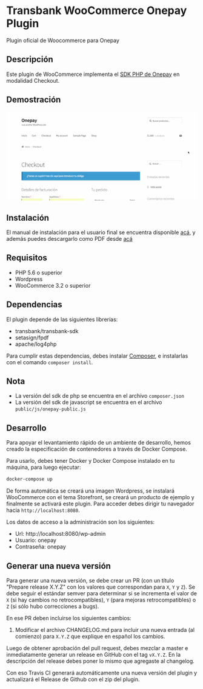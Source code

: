 # Transbank WooCommerce Onepay Plugin

Plugin oficial de Woocommerce para Onepay

## Descripción

Este plugin de WooCommerce implementa el [SDK PHP de Onepay](https://github.com/TransbankDevelopers/transbank-sdk-php) en modalidad Checkout. 

## Demostración

![Demo](docs/img/demo.gif)

## Instalación
El manual de instalación para el usuario final se encuentra disponible [acá](docs/INSTALLATION.md), y además puedes descargarlo como PDF desde [acá](https://github.com/TransbankDevelopers/transbank-plugin-woocommerce-onepay/raw/master/docs/INSTALLATION.pdf
)

## Requisitos 
* PHP 5.6 o superior
* Wordpress
* WooCommerce 3.2 o superior

## Dependencias

El plugin depende de las siguientes librerías:

* transbank/transbank-sdk
* setasign/fpdf
* apache/log4php

Para cumplir estas dependencias, debes instalar [Composer](https://getcomposer.org), e instalarlas con el comando `composer install`.

## Nota  
- La versión del sdk de php se encuentra en el archivo `composer.json`
- La versión del sdk de javascript se encuentra en el archivo `public/js/onepay-public.js`

## Desarrollo

Para apoyar el levantamiento rápido de un ambiente de desarrollo, hemos creado la especificación de contenedores a través de Docker Compose.

Para usarlo, debes tener Docker y Docker Compose instalado en tu máquina, para luego ejecutar:

```bash
docker-compose up
```

De forma automática se creará una imagen Wordpress, se instalará WooCommerce con el tema Storefront, se creará un producto de ejemplo y finalmente se activará este plugin. Para acceder debes dirigir tu navegador hacia `http://localhost:8080`.


Los datos de acceso a la administración son los siguientes:

* Url: http://localhost:8080/wp-admin
* Usuario: onepay
* Contraseña: onepay

## Generar una nueva versión

Para generar una nueva versión, se debe crear un PR (con un título "Prepare release X.Y.Z" con los valores que correspondan para `X`, `Y` y `Z`). Se debe seguir el estándar semver para determinar si se incrementa el valor de `X` (si hay cambios no retrocompatibles), `Y` (para mejoras retrocompatibles) o `Z` (si sólo hubo correcciones a bugs).

En ese PR deben incluirse los siguientes cambios:

1. Modificar el archivo CHANGELOG.md para incluir una nueva entrada (al comienzo) para `X.Y.Z` que explique en español los cambios.

Luego de obtener aprobación del pull request, debes mezclar a master e inmediatamente generar un release en GitHub con el tag `vX.Y.Z`. En la descripción del release debes poner lo mismo que agregaste al changelog.

Con eso Travis CI generará automáticamente una nueva versión del plugin y actualizará el Release de Github con el zip del plugin.
